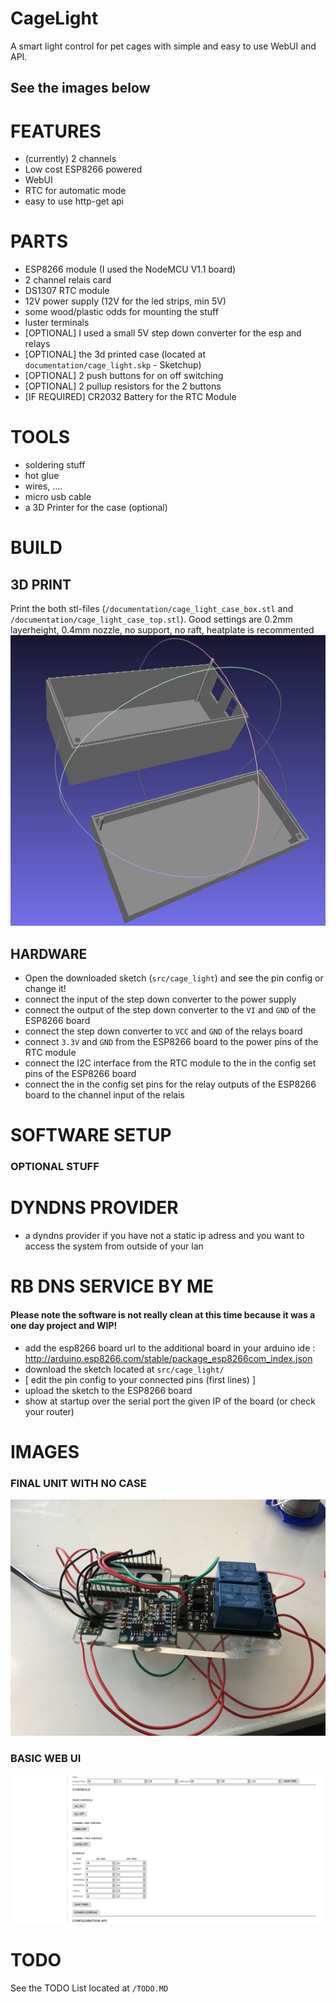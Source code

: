 # CageLight
A smart light control for pet cages with simple and easy to use WebUI and API.

## See the images below




# FEATURES
* (currently) 2 channels
* Low cost ESP8266 powered
* WebUI
* RTC for automatic mode
* easy to use http-get api

# PARTS
* ESP8266 module (I used the NodeMCU V1.1 board)
* 2 channel relais card
* DS1307 RTC module
* 12V power supply (12V for the led strips, min 5V)
* some wood/plastic odds for mounting the stuff
* luster terminals
* [OPTIONAL] I used a small 5V step down converter for the esp and relays
* [OPTIONAL] the 3d printed case (located at `documentation/cage_light.skp` - Sketchup)
* [OPTIONAL] 2 push buttons for on off switching
* [OPTIONAL] 2 pullup resistors for the 2 buttons
* [IF REQUIRED] CR2032 Battery for the RTC Module

# TOOLS
* soldering stuff
* hot glue
* wires, ....
* micro usb cable
* a 3D Printer for the case (optional)

# BUILD

## 3D PRINT
Print the both stl-files (`/documentation/cage_light_case_box.stl` and `/documentation/cage_light_case_top.stl`). Good settings are 0.2mm layerheight,  0.4mm nozzle, no support, no raft, heatplate is recommented
![Gopher image](/documentation/images/cg_box.png)

## HARDWARE
* Open the downloaded sketch (`src/cage_light`) and see the pin config or change it!
* connect the input of the step down converter to the power supply
* connect the output of the step down converter to the `VI` and `GND` of the ESP8266 board
* connect the step down converter to `VCC` and `GND` of the relays board
* connect `3.3V` and `GND` from the ESP8266 board to the power pins of the RTC module
* connect the I2C interface from the RTC module to the in the config set pins of the ESP8266 board
* connect the in the config set pins for the relay outputs of the ESP8266 board to the channel input of the relais


# SOFTWARE SETUP


### OPTIONAL STUFF
# DYNDNS PROVIDER
* a dyndns provider if you have not a static ip adress and you want to access the system from outside of your lan

# RB DNS SERVICE BY ME 




#### Please note the software is not really clean at this time because it was a one day project and WIP!
* add the esp8266 board url to the additional board in your arduino ide :  http://arduino.esp8266.com/stable/package_esp8266com_index.json
* download the sketch located at `src/cage_light/`
* [ edit the pin config to your connected pins (first lines) ]
* upload the sketch to the ESP8266 board
* show at startup over the serial port the given IP of the board (or check your router)

# IMAGES
### FINAL UNIT WITH NO CASE
![Gopher image](/documentation/images/final_build.jpeg)
### BASIC WEB UI
![Gopher image](/documentation/images/webui.png)

# TODO
See the TODO List located at `/TODO.MD`
